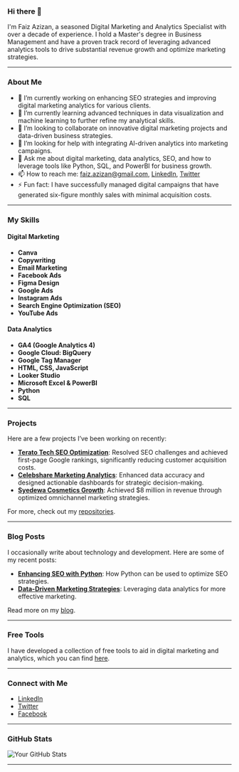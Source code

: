 ### Hi there 👋

I'm Faiz Azizan, a seasoned Digital Marketing and Analytics Specialist with over a decade of experience. I hold a Master's degree in Business Management and have a proven track record of leveraging advanced analytics tools to drive substantial revenue growth and optimize marketing strategies.

---

### About Me

- 🔭 I’m currently working on enhancing SEO strategies and improving digital marketing analytics for various clients.
- 🌱 I’m currently learning advanced techniques in data visualization and machine learning to further refine my analytical skills.
- 👯 I’m looking to collaborate on innovative digital marketing projects and data-driven business strategies.
- 🤔 I’m looking for help with integrating AI-driven analytics into marketing campaigns.
- 💬 Ask me about digital marketing, data analytics, SEO, and how to leverage tools like Python, SQL, and PowerBI for business growth.
- 📫 How to reach me: [faiz.azizan@gmail.com](mailto:faizazizanxyz@gmail.com), [LinkedIn](https://www.linkedin.com/in/faizazizan), [Twitter](https://x.com/fzzzan)
- ⚡ Fun fact: I have successfully managed digital campaigns that have generated six-figure monthly sales with minimal acquisition costs.

---

### My Skills

#### Digital Marketing
- **Canva**
- **Copywriting**
- **Email Marketing**
- **Facebook Ads**
- **Figma Design**
- **Google Ads**
- **Instagram Ads**
- **Search Engine Optimization (SEO)**
- **YouTube Ads**

#### Data Analytics
- **GA4 (Google Analytics 4)**
- **Google Cloud: BigQuery**
- **Google Tag Manager**
- **HTML, CSS, JavaScript**
- **Looker Studio**
- **Microsoft Excel & PowerBI**
- **Python**
- **SQL**

---

### Projects

Here are a few projects I’ve been working on recently:

- **[Terato Tech SEO Optimization](https://www.teratotech.com)**: Resolved SEO challenges and achieved first-page Google rankings, significantly reducing customer acquisition costs.
- **[Celebshare Marketing Analytics](https://www.celebshare.com)**: Enhanced data accuracy and designed actionable dashboards for strategic decision-making.
- **[Syedewa Cosmetics Growth](https://www.syedewa.com)**: Achieved $8 million in revenue through optimized omnichannel marketing strategies.

For more, check out my [repositories](https://github.com/faizazizan?tab=repositories).

---

### Blog Posts

I occasionally write about technology and development. Here are some of my recent posts:

- **[Enhancing SEO with Python](https://faizazizan.com/enhancing-seo-with-python)**: How Python can be used to optimize SEO strategies.
- **[Data-Driven Marketing Strategies](https://faizazizan.com/data-driven-marketing-strategies)**: Leveraging data analytics for more effective marketing.

Read more on my [blog](https://faizazizan.com).

---

### Free Tools

I have developed a collection of free tools to aid in digital marketing and analytics, which you can find [here](https://faizazizan.com/tools).

---

### Connect with Me

- [LinkedIn](https://www.linkedin.com/in/faizazizan)
- [Twitter](https://x.com/fzzzan)
- [Facebook](https://www.facebook.com/thefaizazizan/)

---

### GitHub Stats

![Your GitHub Stats](https://github-readme-stats.vercel.app/api?username=faizazizan&show_icons=true&theme=radical)

---
